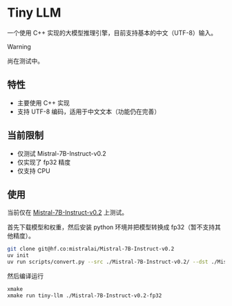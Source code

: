 # Tiny LLM

一个使用 C++ 实现的大模型推理引擎，目前支持基本的中文（UTF-8）输入。

> [!WARNING]
> 尚在测试中。

## 特性

- 主要使用 C++ 实现
- 支持 UTF-8 编码，适用于中文文本（功能仍在完善）

## 当前限制

- 仅测试 Mistral-7B-Instruct-v0.2
- 仅实现了 fp32 精度
- 仅支持 CPU

## 使用

当前仅在 [Mistral-7B-Instruct-v0.2](https://huggingface.co/mistralai/Mistral-7B-Instruct-v0.2/) 上测试。

首先下载模型和权重，然后安装 python 环境并把模型转换成 fp32（暂不支持其他精度）。

```bash
git clone git@hf.co:mistralai/Mistral-7B-Instruct-v0.2
uv init
uv run scripts/convert.py --src ./Mistral-7B-Instruct-v0.2/ --dst ./Mistral-7B-Instruct-v0.2-fp32 --dtype fp32
```

然后编译运行

```bash
xmake
xmake run tiny-llm ./Mistral-7B-Instruct-v0.2-fp32
```
